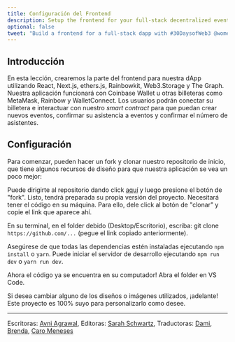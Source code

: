 ```yaml
---
title: Configuración del Frontend
description: Setup the frontend for your full-stack decentralized event platform.
optional: false
tweet: "Build a frontend for a full-stack dapp with #30DaysofWeb3 @womenbuildweb3 🖼"
---
```


## Introducción

En esta lección, crearemos la parte del frontend para nuestra dApp utilizando React, Next.js, ethers.js, Rainbowkit, Web3.Storage y The Graph. Nuestra aplicación funcionará con Coinbase Wallet u otras billeteras como MetaMask, Rainbow y WalletConnect. Los usuarios podrán conectar su billetera e interactuar con nuestro _smart contract_ para que puedan crear nuevos eventos, confirmar su asistencia a eventos y confirmar el número de asistentes.

## Configuración

Para comenzar, pueden hacer un fork y clonar nuestro repositorio de inicio, que tiene algunos recursos de diseño para que nuestra aplicación se vea un poco mejor:

Puede dirigirte al repositorio dando click [aquí](https://github.com/womenbuildweb3/web3RSVP-frontend-starter) y luego presione el botón de "fork". Listo, tendrá preparada su propia versión del proyecto. Necesitará tener el código en su máquina. Para ello, dele click al botón de "clonar" y copie el link que aparece ahí.

En su terminal, en el folder debido (Desktop/Escritorio), escriba: git clone `https://github.com/...` (pegue el link copiado anteriormente).

Asegúrese de que todas las dependencias estén instaladas ejecutando `npm install` o `yarn`. Puede iniciar el servidor de desarrollo ejecutando `npm run dev` o `yarn run dev`.

Ahora el código ya se encuentra en su computador! Abra el folder en VS Code.

Si desea cambiar alguno de los diseños o imágenes utilizados, ¡adelante! Este proyecto es 100% suyo para personalizarlo como desee.

---

Escritoras: [Avni Agrawal](https://twitter.com/AvniAgrawal1802),
Editoras: [Sarah Schwartz](https://twitter.com/schwartzswartz),
Traductoras: [Dami](https://twitter.com/dakitidami), [Brenda](https://twitter.com/engineerbrenda), [Caro Meneses](https://twitter.com/carmedinat)
